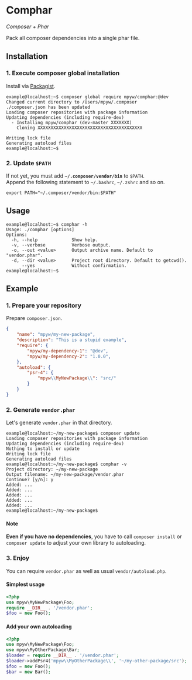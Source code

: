 # Comphar

*Composer + Phar*

Pack all composer dependencies into a single phar file.

## Installation

### 1. Execute composer global installation

Install via [Packagist](https://packagist.org/packages/mpyw/comphar).

```ShellSession
example@localhost:~$ composer global require mpyw/comphar:@dev
Changed current directory to /Users/mpyw/.composer
./composer.json has been updated
Loading composer repositories with package information
Updating dependencies (including require-dev)
  - Installing mpyw/comphar (dev-master XXXXXXX)
    Cloning XXXXXXXXXXXXXXXXXXXXXXXXXXXXXXXXXXXXXXXX

Writing lock file
Generating autoload files
example@localhost:~$
```

### 2. Update `$PATH`

If not yet, you must add **`~/.composer/vendor/bin`** to `$PATH`.  
Append the following statement to `~/.bashrc`, `~/.zshrc` and so on.

```shell
export PATH="~/.composer/vendor/bin:$PATH"
```

## Usage

```ShellSession
example@localhost:~$ comphar -h
Usage: ./comphar [options]
Options:
  -h, --help             Show help.
  -v, --verbose          Verbose output.
  -o, --out <value>      Output archive name. Default to "vendor.phar".
  -d, --dir <value>      Project root directory. Default to getcwd().
      --yes              Without confirmation.
example@localhost:~$
```

## Example

### 1. Prepare your repository

Prepare `composer.json`.

```json
{
    "name": "mpyw/my-new-package",
    "description": "This is a stupid example",
    "require": {
        "mpyw/my-dependency-1": "@dev",
        "mpyw/my-dependency-2": "1.0.0",
    },
    "autoload": {
        "psr-4": {
            "mpyw\\MyNewPackage\\": "src/"
        }
    }
}
```

### 2. Generate `vendor.phar`

Let's generate `vendor.phar` in that directory.

```ShellSession
example@localhost:~/my-new-package$ composer update
Loading composer repositories with package information
Updating dependencies (including require-dev)
Nothing to install or update
Writing lock file
Generating autoload files
example@localhost:~/my-new-package$ comphar -v
Project directory: ~/my-new-package
Output filename: ~/my-new-package/vendor.phar
Continue? [y/n]: y
Added: ...
Added: ...
Added: ...
Added: ...
Added: ...
example@localhost:~/my-new-package$
```

#### Note

**Even if you have no dependencies**, you have to call `composer install` or `composer update` to adjust your own library to autoloading.

### 3. Enjoy

You can require `vendor.phar` as well as usual `vendor/autoload.php`.

#### Simplest usage

```php
<?php
use mpyw\MyNewPackage\Foo;
require __DIR__ . '/vendor.phar';
$foo = new Foo();
```

#### Add your own autoloading

```php
<?php
use mpyw\MyNewPackage\Foo;
use mpyw\MyOtherPackage\Bar;
$loader = require __DIR__ . '/vendor.phar';
$loader->addPsr4('mpyw\\MyOtherPackage\\', '~/my-other-package/src');
$foo = new Foo();
$bar = new Bar();
```
